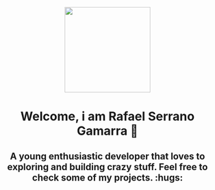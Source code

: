 <div id="header" align="center">
    <img src="https://media.giphy.com/media/2IudUHdI075HL02Pkk/giphy.gif" width="200"></img>
    <h1 align="center">Welcome, i am Rafael Serrano Gamarra 👋</h1>
    <h2 align="center">
    A young enthusiastic developer that loves to exploring and building crazy stuff. Feel free to check some of my projects. :hugs:	
    </h2>
</div>
